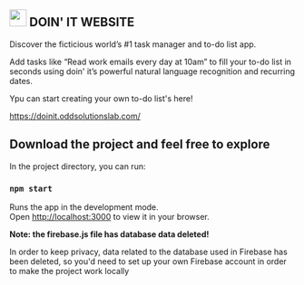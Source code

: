 ## <img src="https://github.com/marclopezsoler/doinit/assets/75423109/196b3dd5-10da-44ca-8b37-9289f0058a8a" data-canonical-src="https://github.com/marclopezsoler/doinit/assets/75423109/196b3dd5-10da-44ca-8b37-9289f0058a8a" width="30" height="30" />  DOIN' IT WEBSITE

Discover the ficticious world’s #1 task manager and to-do list app.

Add tasks like “Read work emails every day at 10am” to fill your to-do list in seconds using doin' it’s powerful natural language recognition and recurring dates.

Ypu can start creating your own to-do list's here!

https://doinit.oddsolutionslab.com/

## Download the project and feel free to explore

In the project directory, you can run:

### `npm start`

Runs the app in the development mode.\
Open [http://localhost:3000](http://localhost:3000) to view it in your browser.

**Note: the firebase.js file has database data deleted!**

In order to keep privacy, data related to the database used in Firebase has been deleted, so you'd need to set up your own Firebase account in order to make the project work locally
